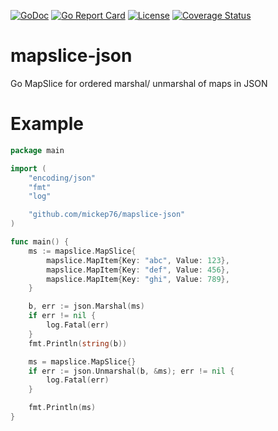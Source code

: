 [![GoDoc](https://godoc.org/github.com/mickep76/mapslice-json?status.svg)](https://godoc.org/github.com/mickep76/mapslice-json)
[![Go Report Card](https://goreportcard.com/badge/github.com/mickep76/mapslice-json)](https://goreportcard.com/report/github.com/mickep76/mapslice-json)
[![License](https://img.shields.io/badge/License-Apache%202.0-blue.svg)](https://github.com/mickep76/mapslice-json/blob/master/LICENSE)
[![Coverage Status](https://coveralls.io/repos/github/mickep76/mapslice-json/badge.svg?branch=master)](https://coveralls.io/github/mickep76/mapslice-json?branch=master)

# mapslice-json

Go MapSlice for ordered marshal/ unmarshal of maps in JSON

# Example

```go
package main

import (
	"encoding/json"
	"fmt"
	"log"

	"github.com/mickep76/mapslice-json"
)

func main() {
	ms := mapslice.MapSlice{
		mapslice.MapItem{Key: "abc", Value: 123},
		mapslice.MapItem{Key: "def", Value: 456},
		mapslice.MapItem{Key: "ghi", Value: 789},
	}

	b, err := json.Marshal(ms)
	if err != nil {
		log.Fatal(err)
	}
	fmt.Println(string(b))

	ms = mapslice.MapSlice{}
	if err := json.Unmarshal(b, &ms); err != nil {
		log.Fatal(err)
	}

	fmt.Println(ms)
}
```
